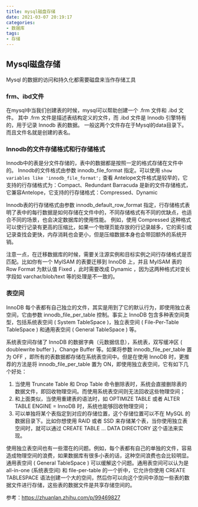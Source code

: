 ```yaml
---
title: mysql磁盘存储
date: 2021-03-07 20:19:17
categories:
- 数据库
tags:
- 存储
---
```


## Mysql磁盘存储

Mysql 的数据的访问和持久化都需要磁盘来当作存储工具

### frm、ibd文件
在mysql中当我们创建表的时候，mysql可以帮助创建一个 .frm 文件和 .ibd 文件。 其中 .frm 文件是描述表结构定义的文件，而 .ibd 文件是 Innodb 引擎特有的，用于记录 Innodb 表的数据。
一般这两个文件存在于Mysql的data目录下。而且文件名就是创建的表名。

### Innodb的文件存储格式和行存储格式
Innodb中的表是分文件存储的，表中的数据都是按照一定的格式存储在文件中的。
Innodb的文件格式由参数 innodb_file_format 指定。可以使用 `show variables like 'innodb_file_format';` 查看
Antelope文件格式是较早的，它支持的行存储格式为：Compact、Redundant
Barracuda 是新的文件存储格式，它兼容Antelope，它支持的行存储格式：Compressed、Dynamic

Innodb表的行存储格式由参数 innodb_default_row_format 指定，行存储格式表明了表中的每行数据是如何存储在文件中的，不同存储格式有不同的优缺点，也适合不同的场景，也会决定数据库的使用性能。
例如，使用 Compressed 这种格式可以使行记录有更高的压缩比，如果一个物理页能存放的行记录越多，它的索引或记录查找会更快，内存消耗也会更小，但是压缩数据本身也会带回额外的系统开销。

注意一点，在迁移数据库的时候，需要关注源实例和目标实例之间行存储格式是否匹配。比如你有一个 MyISAM 的表要迁移到 InnoDB 上，并且 MyISAM 表的 Row Format 为默认值 Fixed ，此时需要改成 Dynamic ，因为这两种格式对变长字段如 varchar/blob/text 等的处理是不一致的。

### 表空间
InnoDB 每个表都有自己独立的文件，其实是用到了它的默认行为，即使用独立表空间，它由参数 innodb_file_per_table 控制。事实上 InnoDB 包含多种表空间类型，包括系统表空间 ( System TableSpace )，独立表空间 ( File-Per-Table TableSpace ) 和通用表空间 ( General TableSpace ) 等。

系统表空间存储了 InnoDB 的数据字典（元数据信息），系统表，双写缓冲区 ( doublewrite buffer )，Change Buffer 等。如果将参数 innodb_file_per_table 置为 OFF ，即所有的表数据都存储在系统表空间中。但是在使用 InnoDB 时，更推荐的方法是将 innodb_file_per_table 置为 ON，即使用独立表空间，它有如下几个好处：
1. 当使用 Truncate Table 和 Drop Table 命令删除表时，系统会直接删除表的数据文件，即回收物理空间。而使用系统表空间则无法回收这些物理空间；
2. 和上面类似，当使用重建表的语法时，如 OPTIMIZE TABLE 或者 ALTER TABLE ENGINE = InnoDB 时，系统也能够回收物理空间；
3. 可以单独将某个表指定到对应的存储位置，这个存储位置可以不在 MySQL 的数据目录下。比如你想使用 RAID 或者 SSD 来存储某个表，当你使用独立表空间时，就可以通过 CREATE TABLE … DATA DIRECTORY 这个语法来实现。

使用独立表空间也有一些潜在的问题。例如，每个表都有自己的单独的文件，容易造成物理空间的浪费，如果数据库有很多小表的话，这种空间浪费也会比较明显。通用表空间 ( General TableSpace ) 可以缓解这个问题。通用表空间可以认为是 all-in-one (系统表空间) 和 file-per-table 的一个折中，它允许你使用 CREATE TABLESPACE 语法创建一个大的空间，然后你可以向这个空间中添加一些表的数据文件进行存储，这些表的数据文件是共享存储空间的。

参考：https://zhuanlan.zhihu.com/p/99469827 